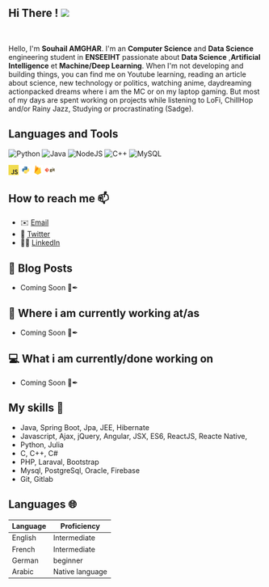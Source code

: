 ## Hi There ! <img src="https://raw.githubusercontent.com/MartinHeinz/MartinHeinz/master/wave.gif" width="30px">


<br>

Hello, I'm **Souhail AMGHAR**. I'm an **Computer Science** and **Data Science** engineering student in **ENSEEIHT**  passionate about **Data Science** ,**Artificial Intelligence** et **Machine/Deep Learning**.
When I'm not developing and building things, you can find me on Youtube learning, reading an article about science, new technology or politics, watching anime, daydreaming actionpacked dreams where i am the MC or on my laptop gaming. But most of my days are spent working on projects while listening to LoFi, ChillHop and/or Rainy Jazz, Studying or procrastinating (Sadge).


  ## Languages and Tools 
![Python](https://img.shields.io/badge/-Python-black?style=flat-square&logo=Python) 
![Java](https://img.shields.io/badge/-java-E34A86?style=flat-square&logo=java)
![NodeJS](https://img.shields.io/badge/-Nodejs-black?style=flat-square&logo=node.js)
![C++](https://img.shields.io/badge/-C++-00599C?style=flat-square&logo=c++)
![MySQL](https://img.shields.io/badge/-MYSQL-black?style=flat-square&logo=mysql)

<code><img height="20" src="https://raw.githubusercontent.com/github/explore/80688e429a7d4ef2fca1e82350fe8e3517d3494d/topics/javascript/javascript.png"></code>
<code><img height="20" src="https://raw.githubusercontent.com/github/explore/80688e429a7d4ef2fca1e82350fe8e3517d3494d/topics/python/python.png"></code>
<code><img height="20" src="https://raw.githubusercontent.com/github/explore/80688e429a7d4ef2fca1e82350fe8e3517d3494d/topics/firebase/firebase.png"></code>
<code><img height="20" src="https://raw.githubusercontent.com/github/explore/80688e429a7d4ef2fca1e82350fe8e3517d3494d/topics/git/git.png"></code>


##  How to reach me 📫
 * ✉️  [Email](Souhailamghar98@gmail.com)
 * 🐤 [Twitter](https://twitter.com/souhailAmgh) 
 * 👨💼 [LinkedIn](https://linkedin.com/in/souhail-amghar/) 


## 📰 Blog Posts
<!-- BLOG-POST-LIST:START -->
- Coming Soon 🔨✒
<!-- BLOG-POST-LIST:END -->

## 💼 Where i am currently working at/as
- Coming Soon 🔨✒

## 💻 What i am currently/done working on
- Coming Soon 🔨✒

## My skills 📜


- Java, Spring Boot, Jpa, JEE, Hibernate
- Javascript, Ajax, jQuery, Angular, JSX, ES6, ReactJS, Reacte Native,
- Python, Julia
- C, C++, C#
- PHP, Laraval, Bootstrap
- Mysql, PostgreSql, Oracle, Firebase
- Git, Gitlab



## Languages 🌐

| Language      | Proficiency                                                               |
| ------------- | ------------------------------------------------------------------------- |
| English       | Intermediate              |
| French        | Intermediate  |
| German        | beginner      |
| Arabic        | Native language  |                                                         |
